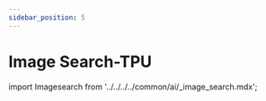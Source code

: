 ```yaml
---
sidebar_position: 5
---
```


# Image Search-TPU

import Imagesearch from '../../../../common/ai/\_image_search.mdx';

<Imagesearch />
